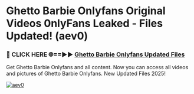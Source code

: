 # Ghetto Barbie Onlyfans Original Videos 0nlyFans Leaked - Files Updated! (aev0)

<h3>🔴 CLICK HERE 🌐==►► <a href="https://tinyurl.com/ms9xzufz" rel="nofollow">Ghetto Barbie Onlyfans Updated Files</a></h3>

Get Ghetto Barbie Onlyfans and all content. Now you can access all videos and pictures of Ghetto Barbie Onlyfans. New Updated Files 2025!

[![aev0](https://i.imgur.com/ppqm5kG.gif)](https://tinyurl.com/ms9xzufz)
